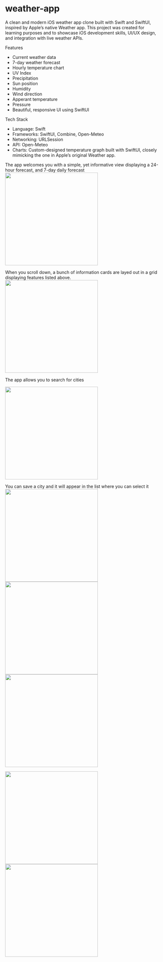 # weather-app
A clean and modern iOS weather app clone built with Swift and SwiftUI, inspired by Apple’s native Weather app. This project was created for learning purposes and to showcase iOS development skills, UI/UX design, and integration with live weather APIs.

Features

- Current weather data
- 7-day weather forecast
- Hourly temperature chart
- UV Index
- Precipitation
- Sun position
- Humidity
- Wind direction
- Apperant temperature
- Pressure
- Beautiful, responsive UI using SwiftUI


Tech Stack

- Language: Swift
- Frameworks: SwiftUI, Combine, Open-Meteo
- Networking: URLSession
- API: Open-Meteo
- Charts: Custom-designed temperature graph built with SwiftUI, closely mimicking the one in Apple’s original Weather app.

The app welcomes you with a simple, yet informative view displaying a 24-hour forecast, and 7-day daily forecast
<img src="https://github.com/user-attachments/assets/8ed81925-9c07-4d18-a4f1-de92059974a6" width="300">

When you scroll down, a bunch of information cards are layed out in a grid displaying features listed above.
<img src="https://github.com/user-attachments/assets/7ba10b85-8fb7-44f0-9be2-1400732549ca" width="300">

The app allows you to search for cities

<img src="https://github.com/user-attachments/assets/5d471734-d814-47f8-aed7-0047c4308f1a" width="300">

You can save a city and it will appear in the list where you can select it
<img src="https://github.com/user-attachments/assets/d8373e6c-9696-4d14-8b51-ae34392c5e21" width="300">
<img src="https://github.com/user-attachments/assets/5318d63c-3f1f-4853-b518-de15bd38165d" width="300">
<img src="https://github.com/user-attachments/assets/1e5c27ec-4b65-4d23-a4db-87e7c96ce0b6" width="300">

<img src="https://github.com/user-attachments/assets/cc12c2ce-d00d-41e7-b3f6-31467422b644" width="300">
<img src="https://github.com/user-attachments/assets/af02f943-fd42-4181-84b9-ff6e1582e9a1" width="300">
